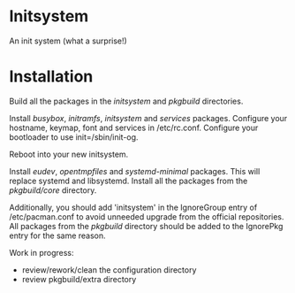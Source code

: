 Initsystem
==========

An init system (what a surprise!)

Installation
============

Build all the packages in the _initsystem_ and _pkgbuild_ directories.


Install _busybox_, _initramfs_, _initsystem_ and _services_ packages.
Configure your hostname, keymap, font and services in /etc/rc.conf.
Configure your bootloader to use init=/sbin/init-og.


Reboot into your new initsystem.


Install _eudev_, _opentmpfiles_ and _systemd-minimal_ packages. This will replace systemd and libsystemd.
Install all the packages from the _pkgbuild/core_ directory.


Additionally, you should add 'initsystem' in the IgnoreGroup entry of /etc/pacman.conf to avoid unneeded upgrade from the official repositories.
All packages from the _pkgbuild_ directory should be added to the IgnorePkg entry for the same reason.

Work in progress:

- review/rework/clean the configuration directory
- review pkgbuild/extra directory
